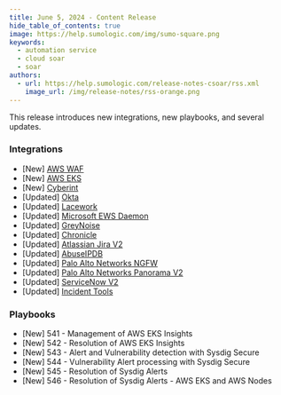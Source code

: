 ```yaml
---
title: June 5, 2024 - Content Release
hide_table_of_contents: true
image: https://help.sumologic.com/img/sumo-square.png
keywords:
  - automation service
  - cloud soar
  - soar
authors:
  - url: https://help.sumologic.com/release-notes-csoar/rss.xml
    image_url: /img/release-notes/rss-orange.png
---
```


This release introduces new integrations, new playbooks, and several updates.

### Integrations

* [New] [AWS WAF](/docs/platform-services/automation-service/app-central/integrations/aws-waf)
* [New] [AWS EKS](/docs/platform-services/automation-service/app-central/integrations/aws-eks)
* [New] [Cyberint](/docs/platform-services/automation-service/app-central/integrations/cyberint)
* [Updated] [Okta](/docs/platform-services/automation-service/app-central/integrations/okta)
* [Updated] [Lacework](/docs/platform-services/automation-service/app-central/integrations/lacework)
* [Updated] [Microsoft EWS Daemon](/docs/platform-services/automation-service/app-central/integrations/microsoft-ews-daemon)
* [Updated] [GreyNoise](/docs/platform-services/automation-service/app-central/integrations/greynoise)
* [Updated] [Chronicle](/docs/platform-services/automation-service/app-central/integrations/chronicle)
* [Updated] [Atlassian Jira V2](/docs/platform-services/automation-service/app-central/integrations/atlassian-jira-v2)
* [Updated] [AbuseIPDB](/docs/platform-services/automation-service/app-central/integrations/abuseipdb)
* [Updated] [Palo Alto Networks NGFW](/docs/platform-services/automation-service/app-central/integrations/palo-alto-networks-ngfw)
* [Updated] [Palo Alto Networks Panorama V2](/docs/platform-services/automation-service/app-central/integrations/palo-alto-networks-panorama-v2)
* [Updated] [ServiceNow V2](/docs/platform-services/automation-service/app-central/integrations/servicenow-v2)
* [Updated] [Incident Tools](/docs/platform-services/automation-service/app-central/integrations/incident-tools)

### Playbooks

* [New] 541 - Management of AWS EKS Insights
* [New] 542 - Resolution of AWS EKS Insights
* [New] 543 - Alert and Vulnerability detection with Sysdig Secure
* [New] 544 - Vulnerability Alert processing with Sysdig Secure
* [New] 545 - Resolution of Sysdig Alerts
* [New] 546 - Resolution of Sysdig Alerts - AWS EKS and AWS Nodes
